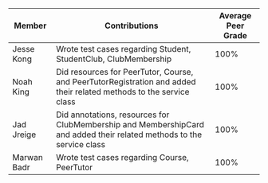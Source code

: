 | Member | Contributions | Average Peer Grade |
|----------|----------|----------|
| Jesse Kong | Wrote test cases regarding Student, StudentClub, ClubMembership | 100% |
| Noah King | Did resources for PeerTutor, Course, and PeerTutorRegistration and added their related methods to the service class | 100% |
| Jad Jreige | Did annotations, resources for ClubMembership and MembershipCard and added their related methods to the service class | 100% |
| Marwan Badr | Wrote test cases regarding Course, PeerTutor | 100% |
